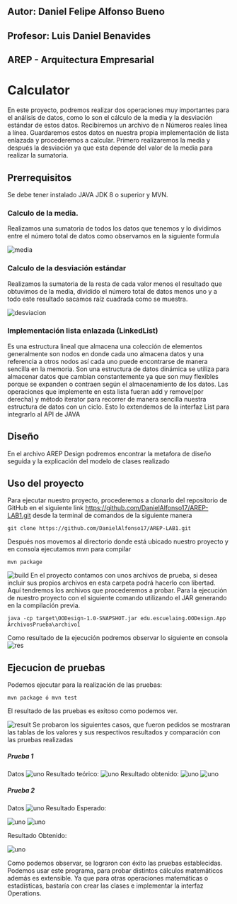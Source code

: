 
## Autor: Daniel Felipe Alfonso Bueno 
## Profesor: Luis Daniel Benavides 
## AREP - Arquitectura Empresarial
# Calculator 
En este proyecto, podremos realizar dos operaciones muy importantes para el análisis de datos, 
como lo son el cálculo de la media y la desviación estándar de estos datos. Recibiremos un archivo 
de n Números reales línea a línea. Guardaremos estos datos en nuestra propia implementación de 
lista enlazada y procederemos a calcular. Primero realizaremos la media y después la
desviación ya que esta depende del valor de la media para realizar la sumatoria.  
## Prerrequisitos 
Se debe tener instalado JAVA JDK 8 o superior y MVN.
### Calculo de la media. 
Realizamos una sumatoria de todos los datos que tenemos y lo dividimos entre el número 
total de datos como observamos en la siguiente formula 


![media](./PantallazosLab/media.PNG)
### Calculo de la desviación estándar 

Realizamos la sumatoria de la resta de cada valor menos el resultado que obtuvimos de la media, dividido
el número total de datos menos uno y a todo este resultado sacamos raíz cuadrada como se muestra. 


![desviacion](./PantallazosLab/desviacion.PNG)

### Implementación lista enlazada (LinkedList)

Es una estructura lineal que almacena una colección de elementos generalmente
son nodos en donde cada uno almacena datos y una referencia a otros nodos así cada uno 
puede encontrarse de manera sencilla en la memoria. Son una estructura de datos dinámica
se utiliza para almacenar datos que cambian constantemente ya que son muy flexibles porque 
se expanden o contraen según el almacenamiento de los datos. 
Las operaciones que implemente en esta lista fueran add y remove(por derecha) y método iterator
para recorrer de manera sencilla nuestra estructura de datos con un ciclo. Esto lo extendemos de la interfaz List 
para integrarlo al API de JAVA

## Diseño 
En el archivo AREP Design podremos encontrar la metafora de diseño seguida y la explicación del modelo de clases realizado

## Uso del proyecto 
Para ejecutar nuestro proyecto, procederemos a clonarlo del repositorio de GitHub
en el siguiente link https://github.com/DanielAlfonso17/AREP-LAB1.git desde la terminal de comandos
de la siguiente manera
~~~
git clone https://github.com/DanielAlfonso17/AREP-LAB1.git
~~~
Después nos movemos al directorio donde está ubicado nuestro proyecto y en consola 
ejecutamos mvn para compilar 
~~~
mvn package 
~~~
![build](./PantallazosLab/buildPackage.PNG)
En el proyecto contamos con unos archivos de prueba, si desea incluir sus propios archivos
en esta carpeta podrá hacerlo con libertad. Aquí tendremos los archivos que procederemos a probar.
Para la ejecución de nuestro proyecto con el siguiente comando utilizando el JAR generando 
en la compilación previa.  
~~~
java -cp target\OODesign-1.0-SNAPSHOT.jar edu.escuelaing.OODesign.App ArchivosPrueba\archivo1
~~~
Como resultado de la ejecución podremos observar lo siguiente en consola 
![res](./PantallazosLab/resultadoPrueba1Con.PNG)
## Ejecucion de pruebas 
Podemos ejecutar para la realización de las pruebas:  
~~~
mvn package ó mvn test
~~~
El resultado de las pruebas es exitoso como podemos ver. 

![result](./PantallazosLab/resultadoTest.PNG)
Se probaron los siguientes casos, que fueron pedidos se mostraran las tablas de los valores y sus 
respectivos resultados  y comparación con las pruebas realizadas 

##### Prueba 1 
Datos 
![uno](./PantallazosLab/casosPrueba1.PNG)
Resultado teórico:
![uno](./PantallazosLab/resultadoPrueba1.PNG) 
Resultado obtenido: 
![uno](./PantallazosLab/resultadoPrueba1Con.PNG)
![uno](./PantallazosLab/resultadoPrueba3Con.PNG)

##### Prueba 2 
Datos 
![uno](./PantallazosLab/casosPrueba2.PNG)
Resultado Esperado:

![uno](./PantallazosLab/resultadoPrueba21.PNG)
![uno](./PantallazosLab/resultadoPrueba2.PNG)

Resultado Obtenido:

![uno](./PantallazosLab/resultadoPrueba2Con.PNG)

Como podemos observar, se lograron con éxito las pruebas establecidas. Podemos usar 
este programa, para probar distintos cálculos matemáticos además es extensible. Ya que 
para otras operaciones matemáticas o estadísticas, bastaría con crear las clases e implementar la 
interfaz Operations. 

